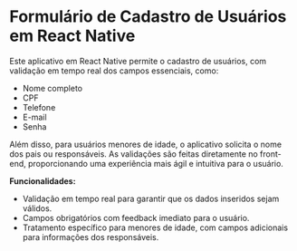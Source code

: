 # Formulário de Cadastro de Usuários em React Native

Este aplicativo em React Native permite o cadastro de usuários, com validação em tempo real dos campos essenciais, como:

* Nome completo
* CPF
* Telefone
* E-mail
* Senha
  
Além disso, para usuários menores de idade, o aplicativo solicita o nome dos pais ou responsáveis. As validações são feitas diretamente no front-end, proporcionando uma experiência mais ágil e intuitiva para o usuário.

**Funcionalidades:**

- Validação em tempo real para garantir que os dados inseridos sejam válidos.
- Campos obrigatórios com feedback imediato para o usuário.
- Tratamento específico para menores de idade, com campos adicionais para informações dos responsáveis.
